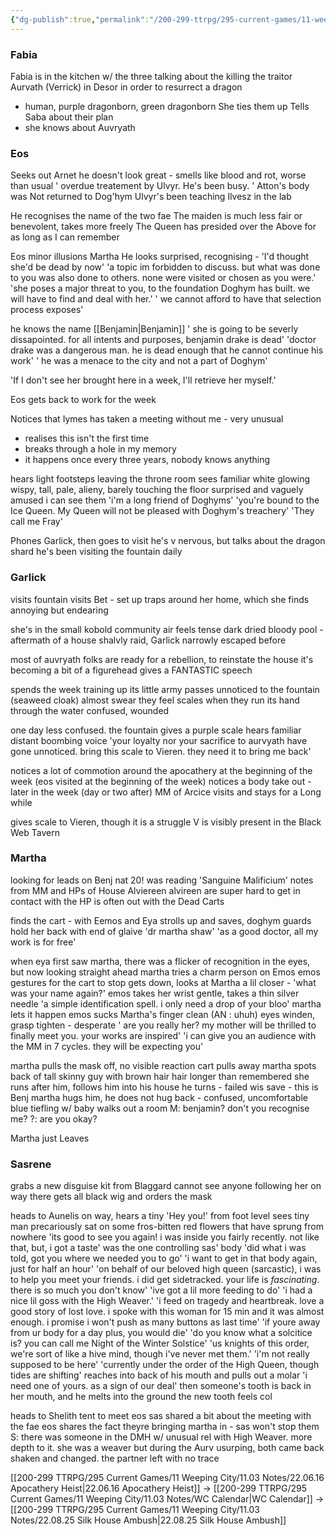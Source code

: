 ```yaml
---
{"dg-publish":true,"permalink":"/200-299-ttrpg/295-current-games/11-weeping-city/11-03-notes/22-07-05-making-connections/"}
---
```



### Fabia
Fabia is in the kitchen w/ the three talking about the killing the traitor Aurvath (Verrick) in Desor in order to resurrect a dragon
- human, purple dragonborn, green dragonborn
She ties them up
Tells Saba about their plan
- she knows about Auvryath

### Eos
Seeks out Arnet
he doesn't look great - smells like blood and rot, worse than usual
' overdue treatement by Ulvyr. He's been busy. '
Atton's body was Not returned to Dog'hym
Ulvyr's been teaching Ilvesz in the lab

He recognises the name of the two fae
The maiden is much less fair or benevolent, takes more freely
The Queen has presided over the Above for as long as I can remember

Eos minor illusions Martha
He looks surprised, recognising - 'I'd thought she'd be dead by now'
'a topic im forbidden to discuss. but what was done to you was also done to others. none were visited or chosen as you were.'
'she poses a major threat to you, to the foundation Doghym has built. we will have to find and deal with her.'
' we cannot afford to have that selection process exposes'

he knows the name [[Benjamin\|Benjamin]]
' she is going to be severly dissapointed. for all intents and purposes, benjamin drake is dead'
'doctor drake was a dangerous man. he is dead enough that he cannot continue his work'
' he was a menace to the city and not a part of Doghym'

'If I don't see her brought here in a week, I'll retrieve her myself.'

Eos gets back to work for the week

Notices that Iymes has taken a meeting without me - very unusual
- realises this isn't the first time
- breaks through a hole in my memory
- it happens once every three years, nobody knows anything

hears light footsteps leaving the throne room
sees familiar white glowing
wispy, tall, pale, alieny, barely touching the floor
surprised and vaguely amused i can see them
'i'm a long friend of Doghyms'
'you're bound to the Ice Queen. My Queen will not be pleased with Doghym's treachery'
'They call me Fray'

Phones Garlick, then goes to visit
he's v nervous, but talks about the dragon shard
he's been visiting the fountain daily

### Garlick

visits fountain
visits Bet - set up traps around her home, which she finds annoying but endearing

she's in the small kobold community
air feels tense
dark dried bloody pool - aftermath of a house shalvly raid, Garlick narrowly escaped before

most of auvryath folks are ready for a rebellion, to reinstate the house
it's becoming a bit of a figurehead
gives a FANTASTIC speech

spends the week training up its little army
passes unnoticed to the fountain (seaweed cloak)
almost swear they feel scales when they run its hand through the water
confused, wounded

one day less confused. the fountain gives a purple scale
hears familiar distant boombing voice
'your loyalty nor your sacrifice to aurvyath have gone unnoticed. bring this scale to Vieren. they need it to bring me back'

notices a lot of commotion around the apocathery at the beginning of the week
(eos visited at the beginning of the week)
notices a body take out - later in the week (day or two after)
MM of Arcice visits and stays for a Long while

gives scale to Vieren, though it is a struggle
V is visibly present in the Black Web Tavern


### Martha

looking for leads on Benj
nat 20!
was reading 'Sanguine Malificium'
notes from MM and HPs of House Alviereen
alvireen are super hard to get in contact with
the HP is often out with the Dead Carts

finds the cart - with Eemos and Eya
strolls up and saves, doghym guards hold her back with end of glaive
'dr martha shaw'
'as a good doctor, all my work is for free'

when eya first saw martha, there was a flicker of recognition in the eyes, but now looking straight ahead
martha tries a charm person on Emos
emos gestures for the cart to stop
gets down, looks at Martha a lil closer - 'what was your name again?'
emos takes her wrist gentle, takes a thin silver needle
'a simple identification spell. i only need a drop of your bloo'
martha lets it happen
emos sucks Martha's finger clean (AN : uhuh)
eyes winden, grasp tighten - desperate
' are you really her? my mother will be thrilled to finally meet you. your works are inspired'
'i can give you an audience with the MM in 7 cycles. they will be expecting you'

martha pulls the mask off, no visible reaction
cart pulls away
martha spots back of tall skinny guy with brown hair
hair longer than remembered
she runs after him, follows him into his house
he turns - failed wis save - this is Benj
martha hugs him, he does not hug back - confused, uncomfortable
blue tiefling w/ baby walks out a room
M: benjamin? don't you recognise me?
?: are you okay?

Martha just Leaves


### Sasrene

grabs a new disguise kit from Blaggard
cannot see anyone following her on way there
gets all black wig and orders the mask

heads to Aunelis
on way, hears a tiny 'Hey you!' from foot level
sees tiny man precariously sat on some fros-bitten red flowers that have sprung from nowhere
'its good to see you again! i was inside you fairly recently. not like that, but, i got a taste'
was the one controlling sas' body
'did what i was told, got you where we needed you to go'
'i want to get in that body again, just for half an hour'
'on behalf of our beloved high queen (sarcastic), i was to help you meet your friends. i did get sidetracked. your life is _fascinating_. there is so much you don't know'
'ive got a lil more feeding to do'
'i had a nice lil goss with the High Weaver.'
'i feed on tragedy and heartbreak. love a good story of lost love. i spoke with this woman for 15 min and it was almost enough. i promise i won't push as many buttons as last time'
'if youre away from ur body for a day plus, you would die'
'do you know what a solcitice is? you can call me Night of the Winter Solstice'
'us knights of this order, we're sort of like a hive mind, though i've never met them.'
'i'm not really supposed to be here'
'currently under the order of the High Queen, though tides are shifting'
reaches into back of his mouth and pulls out a molar
'i need one of yours. as a sign of our deal'
then someone's tooth is back in her mouth, and he melts into the ground
the new tooth feels col

heads to Shelith tent to meet eos
sas shared a bit about the meeting with the fae
eos shares the fact theyre bringing martha in - sas won't stop them
S: there was someone in the DMH w/ unusual rel with High Weaver. more depth to it. she was a weaver but during the Aurv usurping, both came back shaken and changed. the partner left with no trace


[[200-299 TTRPG/295 Current Games/11 Weeping City/11.03 Notes/22.06.16 Apocathery Heist\|22.06.16 Apocathery Heist]] -> [[200-299 TTRPG/295 Current Games/11 Weeping City/11.03 Notes/WC Calendar\|WC Calendar]] -> [[200-299 TTRPG/295 Current Games/11 Weeping City/11.03 Notes/22.08.25 Silk House Ambush\|22.08.25 Silk House Ambush]]